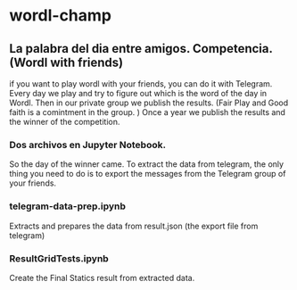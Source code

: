# wordl-champ

## La palabra del dia entre amigos. Competencia. (Wordl with friends)

if you want to play wordl with your friends, you can do it with Telegram.
Every day we play and try to figure out which is the word of the day in Wordl. Then in our private group we publish the results. (Fair Play and Good faith is a comintment in the group. )
Once a year we publish the results and the winner of the competition.

### Dos archivos en Jupyter Notebook.

So the day of the winner came. To extract the data from telegram, the only thing you need to do is to export the messages from the Telegram group of your friends.

### telegram-data-prep.ipynb

Extracts and prepares the data from result.json (the export file from telegram)

### ResultGridTests.ipynb

Create the Final Statics result from extracted data.
